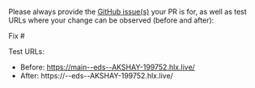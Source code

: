 Please always provide the [GitHub issue(s)](../issues) your PR is for, as well as test URLs where your change can be observed (before and after):

Fix #<gh-issue-id>

Test URLs:
- Before: https://main--eds--AKSHAY-199752.hlx.live/
- After: https://<branch>--eds--AKSHAY-199752.hlx.live/
